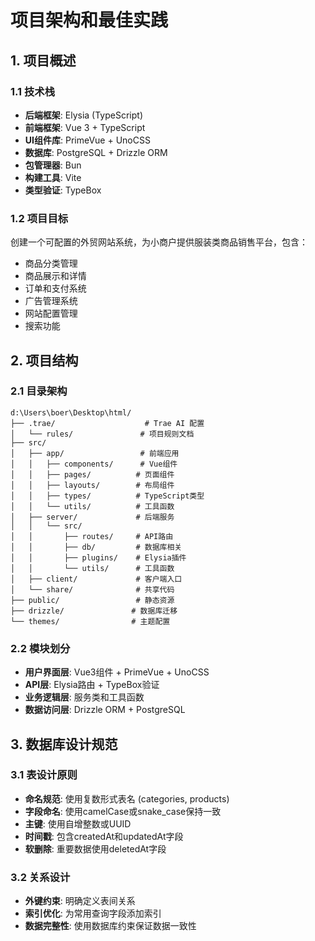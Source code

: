 # 项目架构和最佳实践

## 1. 项目概述

### 1.1 技术栈
- **后端框架**: Elysia (TypeScript)
- **前端框架**: Vue 3 + TypeScript
- **UI组件库**: PrimeVue + UnoCSS
- **数据库**: PostgreSQL + Drizzle ORM
- **包管理器**: Bun
- **构建工具**: Vite
- **类型验证**: TypeBox

### 1.2 项目目标
创建一个可配置的外贸网站系统，为小商户提供服装类商品销售平台，包含：
- 商品分类管理
- 商品展示和详情
- 订单和支付系统
- 广告管理系统
- 网站配置管理
- 搜索功能

## 2. 项目结构

### 2.1 目录架构
```
d:\Users\boer\Desktop\html/
├── .trae/                    # Trae AI 配置
│   └── rules/               # 项目规则文档
├── src/
│   ├── app/                 # 前端应用
│   │   ├── components/      # Vue组件
│   │   ├── pages/          # 页面组件
│   │   ├── layouts/        # 布局组件
│   │   ├── types/          # TypeScript类型
│   │   └── utils/          # 工具函数
│   ├── server/             # 后端服务
│   │   └── src/
│   │       ├── routes/     # API路由
│   │       ├── db/         # 数据库相关
│   │       ├── plugins/    # Elysia插件
│   │       └── utils/      # 工具函数
│   ├── client/             # 客户端入口
│   └── share/              # 共享代码
├── public/                 # 静态资源
├── drizzle/               # 数据库迁移
└── themes/                # 主题配置
```

### 2.2 模块划分
- **用户界面层**: Vue3组件 + PrimeVue + UnoCSS
- **API层**: Elysia路由 + TypeBox验证
- **业务逻辑层**: 服务类和工具函数
- **数据访问层**: Drizzle ORM + PostgreSQL

## 3. 数据库设计规范

### 3.1 表设计原则
- **命名规范**: 使用复数形式表名 (categories, products)
- **字段命名**: 使用camelCase或snake_case保持一致
- **主键**: 使用自增整数或UUID
- **时间戳**: 包含createdAt和updatedAt字段
- **软删除**: 重要数据使用deletedAt字段

### 3.2 关系设计
- **外键约束**: 明确定义表间关系
- **索引优化**: 为常用查询字段添加索引
- **数据完整性**: 使用数据库约束保证数据一致性

